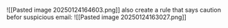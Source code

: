 ![[Pasted image 20250124164603.png]]
also create a rule that says caution befor suspicious email:
![[Pasted image 20250124163027.png]]